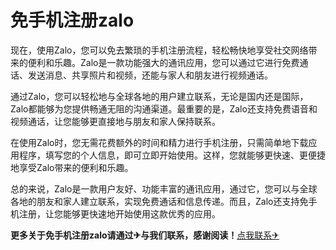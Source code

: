 # 免手机注册zalo

现在，使用Zalo，您可以免去繁琐的手机注册流程，轻松畅快地享受社交网络带来的便利和乐趣。Zalo是一款功能强大的通讯应用，您可以通过它进行免费通话、发送消息、共享照片和视频，还能与家人和朋友进行视频通话。

通过Zalo，您可以轻松地与全球各地的用户建立联系，无论是国内还是国际，Zalo都能够为您提供畅通无阻的沟通渠道。最重要的是，Zalo还支持免费语音和视频通话，让您能够更直接地与朋友和家人保持联系。

在使用Zalo时，您无需花费额外的时间和精力进行手机注册，只需简单地下载应用程序，填写您的个人信息，即可立即开始使用。这样，您就能够更快速、更便捷地享受Zalo带来的便利和乐趣。

总的来说，Zalo是一款用户友好、功能丰富的通讯应用，通过它，您可以与全球各地的朋友和家人建立联系，实现免费通话和信息传递。而且，Zalo还支持免手机注册，让您能够更快速地开始使用这款优秀的应用。

**更多关于免手机注册zalo请通过✈与我们联系，感谢阅读！**[点我联系✈](https://en.G208.com)